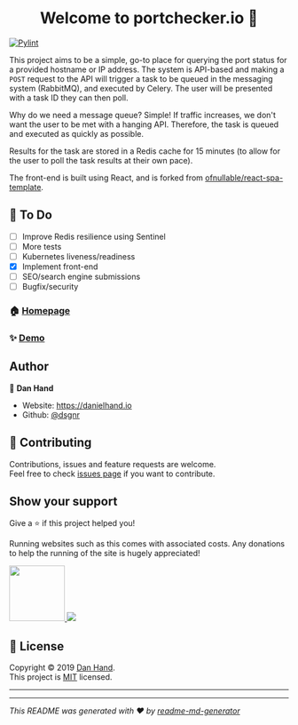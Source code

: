 <h1 align="center">Welcome to portchecker.io 👋</h1>
<p>
</p>

[![Pylint](https://github.com/dsgnr/portchecker.io/actions/workflows/pylint.yml/badge.svg)](https://github.com/dsgnr/portchecker.io/actions/workflows/pylint.yml)


This project aims to be a simple, go-to place for querying the port status for a provided hostname or IP address.
The system is API-based and making a `POST` request to the API will trigger a task to be queued in the messaging system (RabbitMQ), and executed by Celery. The user will be presented with a task ID they can then poll.

Why do we need a message queue? Simple! If traffic increases, we don't want the user to be met with a hanging API.
Therefore, the task is queued and executed as quickly as possible.

Results for the task are stored in a Redis cache for 15 minutes (to allow for the user to poll the task results at their own pace).

The front-end is built using React, and is forked from [ofnullable/react-spa-template](https://github.com/ofnullable/react-spa-template).

## 📝 To Do

- [ ] Improve Redis resilience using Sentinel
- [ ] More tests
- [ ] Kubernetes liveness/readiness
- [x] Implement front-end
- [ ] SEO/search engine submissions
- [ ] Bugfix/security

### 🏠 [Homepage](portchecker.io)

### ✨ [Demo](portchecker.io)

## Author

👤 **Dan Hand**

* Website: https://danielhand.io
* Github: [@dsgnr](https://github.com/dsgnr)

## 🤝 Contributing

Contributions, issues and feature requests are welcome.<br />
Feel free to check [issues page](https://github.com/dsgnr/portchecker.io/issues) if you want to contribute.<br />


## Show your support

Give a ⭐️ if this project helped you!

Running websites such as this comes with associated costs. Any donations to help the running of the site is hugely appreciated!

<a href="https://www.patreon.com/dsgnr_">
  <img src="https://c5.patreon.com/external/logo/become_a_patron_button@2x.png" width="100">
</a>
<a href="https://www.paypal.com/donate?business=RNT9HTKVJ2DDJ&no_recurring=0&item_name=portchecker.io+donation&currency_code=GBP" target="_blank"><img src="https://www.paypalobjects.com/en_GB/i/btn/btn_donate_SM.gif"></a>


## 📝 License

Copyright © 2019 [Dan Hand](https://github.com/dsgnr).<br />
This project is [MIT](https://github.com/kefranabg/readme-md-generator/blob/master/LICENSE) licensed.

---
***
_This README was generated with ❤️ by [readme-md-generator](https://github.com/kefranabg/readme-md-generator)_
